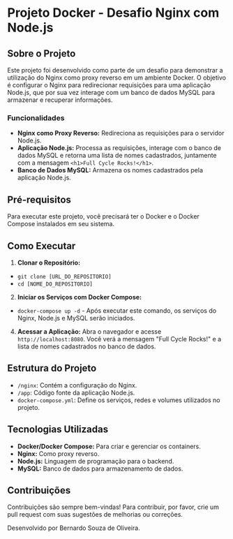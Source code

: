 # Projeto Docker - Desafio Nginx com Node.js

## Sobre o Projeto

Este projeto foi desenvolvido como parte de um desafio para demonstrar a utilização do Nginx como proxy reverso em um ambiente Docker. O objetivo é configurar o Nginx para redirecionar requisições para uma aplicação Node.js, que por sua vez interage com um banco de dados MySQL para armazenar e recuperar informações.

### Funcionalidades

- **Nginx como Proxy Reverso:** Redireciona as requisições para o servidor Node.js.
- **Aplicação Node.js:** Processa as requisições, interage com o banco de dados MySQL e retorna uma lista de nomes cadastrados, juntamente com a mensagem `<h1>Full Cycle Rocks!</h1>`.
- **Banco de Dados MySQL:** Armazena os nomes cadastrados pela aplicação Node.js.

## Pré-requisitos

Para executar este projeto, você precisará ter o Docker e o Docker Compose instalados em seu sistema.

## Como Executar

1. **Clonar o Repositório:**
- `git clone [URL_DO_REPOSITORIO]`
- `cd [NOME_DO_REPOSITORIO]`

2. **Iniciar os Serviços com Docker Compose:**
- `docker-compose up -d` - Após executar este comando, os serviços do Nginx, Node.js e MySQL serão iniciados.

4. **Acessar a Aplicação:**
Abra o navegador e acesse `http://localhost:8080`. Você verá a mensagem "Full Cycle Rocks!" e a lista de nomes cadastrados no banco de dados.

## Estrutura do Projeto

- `/nginx`: Contém a configuração do Nginx.
- `/app`: Código fonte da aplicação Node.js.
- `docker-compose.yml`: Define os serviços, redes e volumes utilizados no projeto.

## Tecnologias Utilizadas

- **Docker/Docker Compose:** Para criar e gerenciar os containers.
- **Nginx:** Como proxy reverso.
- **Node.js:** Linguagem de programação para o backend.
- **MySQL:** Banco de dados para armazenamento de dados.

## Contribuições

Contribuições são sempre bem-vindas! Para contribuir, por favor, crie um pull request com suas sugestões de melhorias ou correções.

Desenvolvido por Bernardo Souza de Oliveira.

